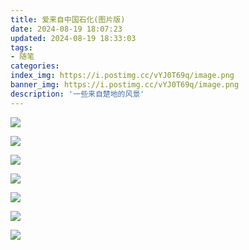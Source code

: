 ```yaml
---
title: 爱来自中国石化(图片版)
date: 2024-08-19 18:07:23
updated: 2024-08-19 18:33:03
tags:
- 随笔
categories:
index_img: https://i.postimg.cc/vYJ0T69q/image.png
banner_img: https://i.postimg.cc/vYJ0T69q/image.png
description: '一些来自楚地的风景'
---
```


![](https://i.postimg.cc/6WVN9w4v/20240819-143131.jpg)

![](https://i.postimg.cc/zDJYvMTP/20240819-145633.jpg)

![](https://i.postimg.cc/KFF20KCr/20240819-150459.jpg)

![](https://i.postimg.cc/JMrRzyq4/IMG-20240813-101851.jpg)

![](https://i.postimg.cc/66wtRTxc/IMG-20240813-102431.jpg)

![](https://i.postimg.cc/TdnTpgFh/IMG-20240813-101650.jpg)

![](https://i.postimg.cc/8NZNJ1Kd/IMG-20240815-121109.jpg)


